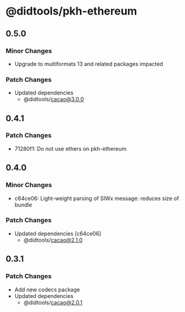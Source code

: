 # @didtools/pkh-ethereum

## 0.5.0

### Minor Changes

- Upgrade to multiformats 13 and related packages impacted

### Patch Changes

- Updated dependencies
  - @didtools/cacao@3.0.0

## 0.4.1

### Patch Changes

- 71280f1: Do not use ethers on pkh-ethereum

## 0.4.0

### Minor Changes

- c64ce06: Light-weight parsing of SIWx message: reduces size of bundle

### Patch Changes

- Updated dependencies [c64ce06]
  - @didtools/cacao@2.1.0

## 0.3.1

### Patch Changes

- Add new codecs package
- Updated dependencies
  - @didtools/cacao@2.0.1
